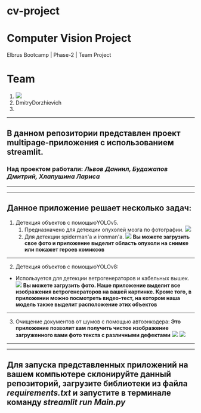 # cv-project
# Computer Vision Project
Elbrus Bootcamp | Phase-2 | Team Project 
# Team
1. ![]( https://github.com/Norgan97/)
2. DmitryDorzhievich
3. 
___
## В данном репозитории представлен проект multipage-приложения с использованием streamlit. 
### Над проектом работали: ***Львов Даниил, Будажапов Дмитрий, Хлапушина Лариса***
___
___
## Данное приложение решает несколько задач:
1. Детекция объектов с помощьюYOLOv5.
    1. Предназначено для детекции опухолей мозга по фотографии.
![](https://cdn.readovka.ru/n/1104148/1200x630/ec7da68ba3.jpg)
    2. Для детекции spiderman'а и ironman'а.
![](https://s2.best-wallpaper.net/wallpaper/2560x1440/1906/Iron-Man-and-Spider-man-DC-comics_2560x1440.jpg)
**Вы можете загрузить свое фото и приложение выделит область опухоли на снимке или покажет героев комиксов**
___
2. Детекция объектов с помощьюYOLOv8:  
  * Используется для детекции ветрогенераторов и кабельных вышек.
![](https://get.pxhere.com/photo/field-windmill-wind-cumulus-machine-wind-turbine-electricity-energy-england-power-mill-grassland-wind-farm-wind-turbines-835672.jpg)
**Вы можете загрузить фото. Наше приложение выделит все изображения ветрогенераторов на вашей картинке. Кроме того, в приложении можно посмотреть видео-тест, на котором наша модель также               выделит расположение этих объектов**
___
3. Очищение документов от шумов с помощью автоэнкодера:
**Это приложение позволит вам получить чистое изображение загруженного вами фото текста с различными дефектами**
![](https://github.com/Norgan97/cv-project/blob/main/1.png)
![](https://github.com/Norgan97/cv-project/blob/main/2.png)
___
___
## Для запуска представленных приложений на вашем компьютере склонируйте данный репозиторий, загрузите библиотеки из файла ***requirements.txt*** и запустите в терминале команду ***streamlit run Main.py***
